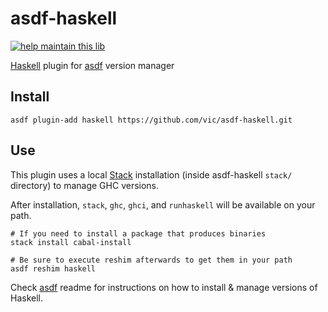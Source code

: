 # asdf-haskell
[![help maintain this lib](https://img.shields.io/badge/looking%20for%20maintainer-DM%20%40vborja-663399.svg)](https://twitter.com/vborja)


[Haskell](https://www.haskell.org) plugin for [asdf](https://github.com/asdf-vm/asdf) version manager


## Install

```shell
asdf plugin-add haskell https://github.com/vic/asdf-haskell.git
```

## Use

This plugin uses a local [Stack](https://haskellstack.org) installation
(inside asdf-haskell `stack/` directory) to manage GHC versions.

After installation, `stack`, `ghc`, `ghci`, and `runhaskell` will be available on your path.

```shell
# If you need to install a package that produces binaries
stack install cabal-install

# Be sure to execute reshim afterwards to get them in your path
asdf reshim haskell
```

Check [asdf](https://github.com/asdf-vm/asdf) readme for instructions on how to install & manage versions of Haskell.

